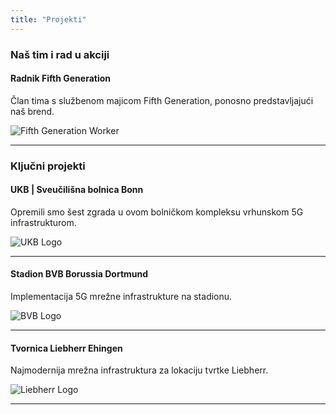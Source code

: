 ```yaml
---
title: "Projekti"
---
```


### Naš tim i rad u akciji

#### Radnik Fifth Generation

Član tima s službenom majicom Fifth Generation, ponosno predstavljajući naš brend.

![Fifth Generation Worker](/images/fifth-gen-tshirt.jpeg)

---

### Ključni projekti

#### UKB | Sveučilišna bolnica Bonn

Opremili smo šest zgrada u ovom bolničkom kompleksu vrhunskom 5G infrastrukturom.

![UKB Logo](/images/ukb-bonn.webp)

---

#### Stadion BVB Borussia Dortmund

Implementacija 5G mrežne infrastrukture na stadionu.

![BVB Logo](/images/bvb-stadium.jpg)

---

#### Tvornica Liebherr Ehingen

Najmodernija mrežna infrastruktura za lokaciju tvrtke Liebherr.

![Liebherr Logo](/images/liebherr.jpg)

---
